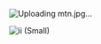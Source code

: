 









![Uploading mtn.jpg…]()




![ii (Small)](https://github.com/samik1234/test123/assets/82882143/844ff473-1309-4c44-9ed1-92465585bde8)



































